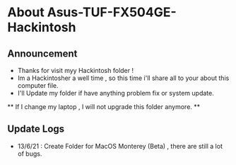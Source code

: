 # About Asus-TUF-FX504GE-Hackintosh
## Announcement
- Thanks for visit myy Hackintosh folder !
- Im a Hackintosher a well time , so this time i'll share all to your about this computer file.
- I'll Update my folder if have anything problem fix or system update.

** If I change my laptop , I will not upgrade this folder anymore. **

## Update Logs
- 13/6/21 : Create Folder for MacOS Monterey (Beta) , there are still a lot of bugs.

